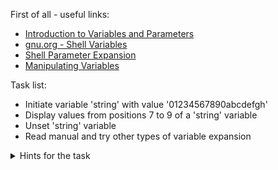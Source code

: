 First of all - useful links:

- [Introduction to Variables and Parameters](https://tldp.org/LDP/abs/html/variables.html)
- [gnu.org - Shell Variables](https://www.gnu.org/software/bash/manual/html_node/Shell-Variables.html)
- [Shell Parameter Expansion](https://www.gnu.org/software/bash/manual/html_node/Shell-Parameter-Expansion.html)
- [Manipulating Variables](https://tldp.org/LDP/abs/html/manipulatingvars.html)

Task list:
- Initiate variable 'string' with value '01234567890abcdefgh'
- Display values from positions 7 to 9 of a 'string' variable
- Unset 'string' variable
- Read manual and try other types of variable expansion

<details><summary>Hints for the task</summary>
<pre>
  $ string=01234567890abcdefgh
  $ echo ${string:7:3}
  $ string=
</pre>
</details>
